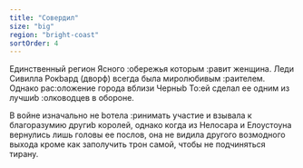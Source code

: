 ```yaml
---
title: "Совердил"
size: "big"
region: "bright-coast"
sortOrder: 4
---
```


Единственный регион Ясного
:обережья которым :равит
женщина. Леди Сивилла Рокbард
(дворф) всегда была
миролюбивым :раителем. Однако
рас:оложение города вблизи
Черныb То:ей сделал ее одним из
лучшиb :олководцев в обороне. 

В войне изначально не bотела
:ринимать участие и взывала к
благоразумию другиb королей,
однако когда из Нелосара и 
Елоустоуна вернулись лишь
головы ее послов, она не видила
другого возмодного выхода кроме
как заполучить трон самой, чтобы
не подчиняться тирану.
